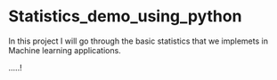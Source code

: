 # Statistics_demo_using_python

In this project I will go through the basic statistics that we implemets in Machine learning applications.

.....!
